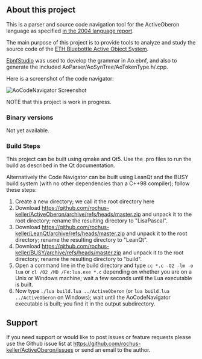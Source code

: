## About this project

This is a parser and source code navigation tool for the ActiveOberon language as specified [in the 2004 language report](https://web.archive.org/web/20110524062849/http://bluebottle.ethz.ch/languagereport/ActiveReport.pdf).

The main purpose of this project is to provide tools to analyze and study the source code of the [ETH Bluebottle Active Object System](https://github.com/OberonSystem3/AOS_Bluebottle_Sources). 

[EbnfStudio](https://github.com/rochus-keller/EbnfStudio) was used to develop the grammar in Ao.ebnf, and also to generate the included AoParser/AoSynTree/AoTokenType.h/.cpp. 

Here is a screenshot of the code navigator:

![AoCodeNavigator Screenshot](http://software.rochus-keller.ch/AoCodeNavigator_v0.3_screenshot.png)


NOTE that this project is work in progress.

### Binary versions

Not yet available.

### Build Steps

This project can be built using qmake and Qt5. Use the .pro files to run the build as described in the Qt documentation. 

Alternatively the Code Navigator can be built using LeanQt and the BUSY build system (with no other dependencies than a C++98 compiler); follow these steps:

1. Create a new directory; we call it the root directory here
1. Download https://github.com/rochus-keller/ActiveOberon/archive/refs/heads/master.zip and unpack it to the root directory; rename the resulting directory to "LisaPascal".
1. Download https://github.com/rochus-keller/LeanQt/archive/refs/heads/master.zip and unpack it to the root directory; rename the resulting directory to "LeanQt".
1. Download https://github.com/rochus-keller/BUSY/archive/refs/heads/master.zip and unpack it to the root directory; rename the resulting directory to "build".
1. Open a command line in the build directory and type `cc *.c -O2 -lm -o lua` or `cl /O2 /MD /Fe:lua.exe *.c` depending on whether you are on a Unix or Windows machine; wait a few seconds until the Lua executable is built.
1. Now type `./lua build.lua ../ActiveOberon` (or `lua build.lua ../ActiveOberon` on Windows); wait until the AoCodeNavigator executable is built; you find it in the output subdirectory.

## Support

If you need support or would like to post issues or feature requests please use the Github issue list at https://github.com/rochus-keller/ActiveOberon/issues or send an email to the author.


